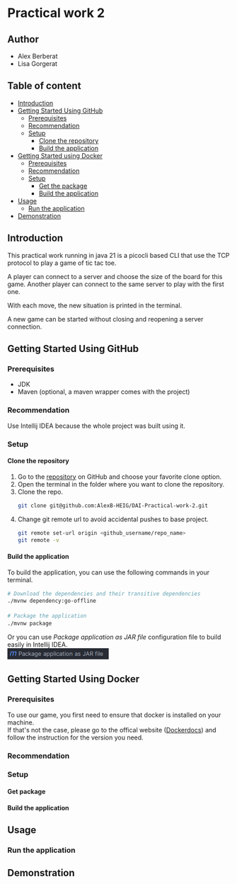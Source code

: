 # Practical work 2

## Author 
- Alex Berberat
- Lisa Gorgerat

## Table of content
- [Introduction](#introduction)
- [Getting Started Using GitHub](#getting-started-using-github)
    - [Prerequisites](#prerequisites)
    - [Recommendation](#recommendation)
    - [Setup](#setup)
        - [Clone the repository](#clone-the-repository)
        - [Build the application](#build-the-application)
- [Getting Started using Docker](#getting-started-using-docker)
  - [Prerequisites](#prerequisites-1)
  - [Recommendation](#recommendation-1)
  - [Setup](#setup-1)
    - [Get the package](#get-package)
    - [Build the application](#build-the-application-1)
- [Usage](#usage)
    - [Run the application](#run-the-application)
- [Demonstration](#demonstration)

## Introduction

This practical work running in java 21 is a picocli based CLI that use the TCP protocol to play a game of tic tac toe.

A player can connect to a server and choose the size of the board for this game.
Another player can connect to the same server to play with the first one.

With each move, the new situation is printed in the terminal.

A new game can be started without closing and reopening a server connection.

## Getting Started Using GitHub
### Prerequisites
- JDK
- Maven (optional, a maven wrapper comes with the project)

### Recommendation
Use Intellij IDEA because the whole project was built using it.

### Setup
#### Clone the repository

1. Go to the [repository](https://github.com/AlexB-HEIG/DAI-Practical-work-2) on GitHub and choose your favorite clone option.
2. Open the terminal in the folder where you want to clone the repository.
3. Clone the repo.
    ```sh 
    git clone git@github.com:AlexB-HEIG/DAI-Practical-work-2.git
    ```
4. Change git remote url to avoid accidental pushes to base project.
    ```sh
    git remote set-url origin <github_username/repo_name>
    git remote -v
    ```

#### Build the application
To build the application, you can use the following commands in your terminal.
```sh
# Download the dependencies and their transitive dependencies
./mvnw dependency:go-offline

# Package the application
./mvnw package
```
Or you can use _Package application as JAR file_ configuration file to build easily in Intellij IDEA.  
![maven config](doc/package.png)

## Getting Started Using Docker
### Prerequisites
To use our game, you first need to ensure that docker is installed on your machine.  
If that's not the case, please go to the offical website ([Dockerdocs](https://docs.docker.com/engine/)) and follow the instruction for the version you need.

### Recommendation

### Setup
#### Get package


#### Build the application


## Usage

### Run the application

## Demonstration
